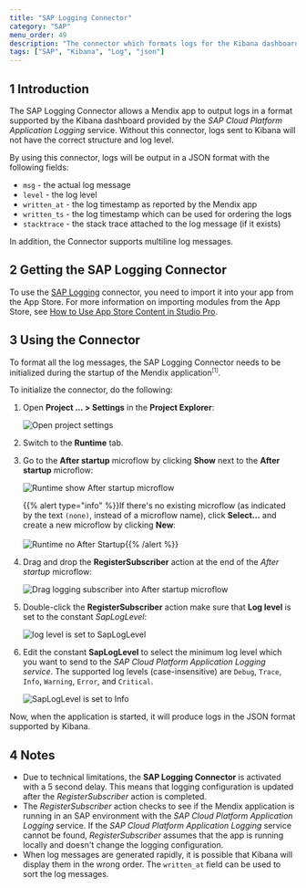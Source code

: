 ```yaml
---
title: "SAP Logging Connector"
category: "SAP"
menu_order: 49
description: "The connector which formats logs for the Kibana dashboard"
tags: ["SAP", "Kibana", "Log", "json"]
---
```


## 1 Introduction

The SAP Logging Connector allows a Mendix app to output logs in a format supported by the Kibana dashboard provided by the _SAP Cloud Platform Application Logging_ service. Without this connector, logs sent to Kibana will not have the correct structure and log level.

By using this connector, logs will be output in a JSON format with the following fields:

* `msg` - the actual log message
* `level` - the log level
* `written_at` - the log timestamp as reported by the Mendix app
* `written_ts` - the log timestamp which can be used for ordering the logs
* `stacktrace` - the stack trace attached to the log message (if it exists)

In addition, the Connector supports multiline log messages.

## 2 Getting the SAP Logging Connector

To use the [SAP Logging](https://appstore.home.mendix.com/link/app/110219/) connector, you need to import it into your app from the App Store. For more information on importing modules from the App Store, see [How to Use App Store Content in Studio Pro](/appstore/general/app-store-content).

## 3 Using the Connector

To format all the log messages, the SAP Logging Connector needs to be initialized during the startup of the Mendix application<sup><small>[1]</small></sup>.

To initialize the connector, do the following:

1. Open **Project … > Settings** in the **Project Explorer**:

    ![Open project settings](attachments/sap-logger/logger_open_project_settings.png)

2. Switch to the **Runtime** tab.

3. Go to the **After startup** microflow by clicking **Show** next to the **After startup** microflow:

    ![Runtime show After startup microflow](attachments/sap-logger/logger_project_runtime_show_startup.png)

    {{% alert type="info" %}}If there's no existing microflow (as indicated by the text `(none)`, instead of a microflow name), click **Select…** and create a new microflow by clicking **New**:<br/>   
    ![Runtime no After Startup](attachments/sap-logger/logger_project_runtime_nostartup.png){{% /alert %}}

4. Drag and drop the **RegisterSubscriber** action at the end of the *After startup* microflow:

    ![Drag logging subscriber into After startup microflow](attachments/sap-logger/logger_drag_component.png)

5. Double-click the **RegisterSubscriber** action make sure that **Log level** is set to the constant *SapLogLevel*:

    ![log level is set to SapLogLevel](attachments/sap-logger/logger_edit_action.png)
	
6. Edit the constant **SapLogLevel** to select the minimum log level which you want to send to the *SAP Cloud Platform Application Logging service*. The supported log levels (case-insensitive) are `Debug`, `Trace`, `Info`, `Warning`, `Error`, and `Critical`.

    ![SapLogLevel is set to Info](attachments/sap-logger/edit_log_level_constant.png)
 
Now, when the application is started, it will produce logs in the JSON format supported by Kibana.

## 4 Notes

* Due to technical limitations, the **SAP Logging Connector** is activated with a 5 second delay. This means that logging configuration is updated after the *RegisterSubscriber* action is completed.
* The *RegisterSubscriber* action checks to see if the Mendix application is running in an SAP environment with the *SAP Cloud Platform Application Logging* service. If the *SAP Cloud Platform Application Logging* service cannot be found, *RegisterSubscriber* assumes that the app is running locally and doesn't change the logging configuration.
* When log messages are generated rapidly, it is possible that Kibana will display them in the wrong order. The `written_at` field can be used to sort the log messages.
